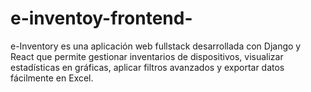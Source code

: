 # e-inventoy-frontend-
e-Inventory es una aplicación web fullstack desarrollada con Django y React que permite gestionar inventarios de dispositivos, visualizar estadísticas en gráficas, aplicar filtros avanzados y exportar datos fácilmente en Excel.
